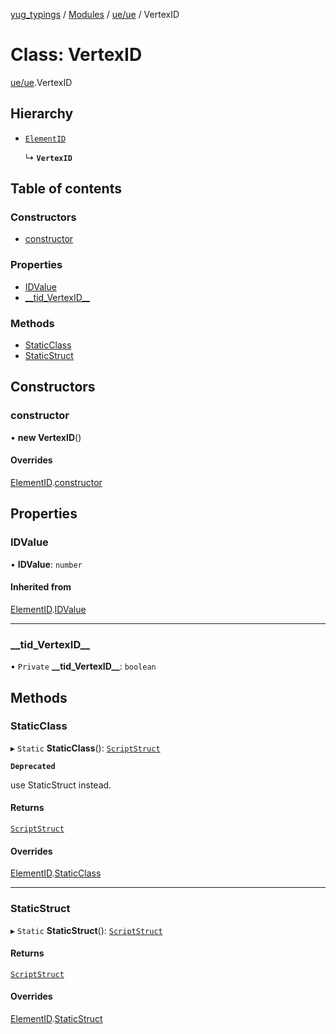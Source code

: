 [yug_typings](../README.md) / [Modules](../modules.md) / [ue/ue](../modules/ue_ue.md) / VertexID

# Class: VertexID

[ue/ue](../modules/ue_ue.md).VertexID

## Hierarchy

- [`ElementID`](ue_ue.ElementID.md)

  ↳ **`VertexID`**

## Table of contents

### Constructors

- [constructor](ue_ue.VertexID.md#constructor)

### Properties

- [IDValue](ue_ue.VertexID.md#idvalue)
- [\_\_tid\_VertexID\_\_](ue_ue.VertexID.md#__tid_vertexid__)

### Methods

- [StaticClass](ue_ue.VertexID.md#staticclass)
- [StaticStruct](ue_ue.VertexID.md#staticstruct)

## Constructors

### constructor

• **new VertexID**()

#### Overrides

[ElementID](ue_ue.ElementID.md).[constructor](ue_ue.ElementID.md#constructor)

## Properties

### IDValue

• **IDValue**: `number`

#### Inherited from

[ElementID](ue_ue.ElementID.md).[IDValue](ue_ue.ElementID.md#idvalue)

___

### \_\_tid\_VertexID\_\_

• `Private` **\_\_tid\_VertexID\_\_**: `boolean`

## Methods

### StaticClass

▸ `Static` **StaticClass**(): [`ScriptStruct`](ue_ue.ScriptStruct.md)

**`Deprecated`**

use StaticStruct instead.

#### Returns

[`ScriptStruct`](ue_ue.ScriptStruct.md)

#### Overrides

[ElementID](ue_ue.ElementID.md).[StaticClass](ue_ue.ElementID.md#staticclass)

___

### StaticStruct

▸ `Static` **StaticStruct**(): [`ScriptStruct`](ue_ue.ScriptStruct.md)

#### Returns

[`ScriptStruct`](ue_ue.ScriptStruct.md)

#### Overrides

[ElementID](ue_ue.ElementID.md).[StaticStruct](ue_ue.ElementID.md#staticstruct)
